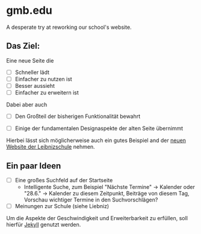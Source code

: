 # gmb.edu
A desperate try at reworking our school's website.

## Das Ziel:
Eine neue Seite die
- [ ] Schneller lädt
- [ ] Einfacher zu nutzen ist
- [ ] Besser aussieht
- [ ] Einfacher zu erweitern ist

Dabei aber auch
- [ ] Den Großteil der bisherigen Funktionalität bewahrt
- [ ] Einige der fundamentalen Designaspekte der alten Seite übernimmt


Hierbei lässt sich möglicherweise auch ein gutes Beispiel and der [neuen Website der Leibnizschule](leibnizschule.de) nehmen.

## Ein paar Ideen
- [ ] Eine großes Suchfeld auf der Startseite
  - Intelligente Suche, zum Beispiel "Nächste Termine" -> Kalender oder "28.6." -> Kalender zu diesem Zeitpunkt, Beiträge von diesem Tag, Vorschau wichtiger Termine in den Suchvorschlägen?
- [ ] Meinungen zur Schule (siehe Liebniz)

Um die Aspekte der Geschwindigkeit und Erweiterbarkeit zu erfüllen, soll hierfür [Jekyll](https://github.com/jekyll/jekyll) genutzt werden.

